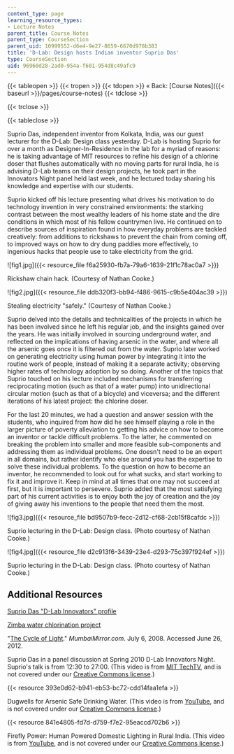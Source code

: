 ```yaml
---
content_type: page
learning_resource_types:
- Lecture Notes
parent_title: Course Notes
parent_type: CourseSection
parent_uid: 10999552-d6e4-9e27-8659-6670d978b383
title: 'D-Lab: Design hosts Indian inventor Suprio Das'
type: CourseSection
uid: 96960d28-2ad0-954a-f601-954d8c49afc9
---
```


{{< tableopen >}}
{{< tropen >}}
{{< tdopen >}}
« Back: [Course Notes]({{< baseurl >}}/pages/course-notes)
{{< tdclose >}}

{{< trclose >}}

{{< tableclose >}}

Suprio Das, independent inventor from Kolkata, India, was our guest lecturer for the D-Lab: Design class yesterday. D-Lab is hosting Suprio for over a month as Designer-In-Residence in the lab for a myriad of reasons: he is taking advantage of MIT resources to refine his design of a chlorine doser that flushes automatically with no moving parts for rural India, he is advising D-Lab teams on their design projects, he took part in the Innovators Night panel held last week, and he lectured today sharing his knowledge and expertise with our students.

Suprio kicked off his lecture presenting what drives his motivation to do technology invention in very constrained environments: the starking contrast between the most wealthy leaders of his home state and the dire conditions in which most of his fellow countrymen live. He continued on to describe sources of inspiration found in how everyday problems are tackled creatively: from additions to rickshaws to prevent the chain from coming off, to improved ways on how to dry dung paddies more effectively, to ingenious hacks that people use to take electricity from the grid.

![fig1.jpg]({{< resource_file f6a25930-fb7a-79a6-1639-21f1c78ac0a7 >}})

Rickshaw chain hack. (Courtesy of Nathan Cooke.)

![fig2.jpg]({{< resource_file ddb320f3-bb94-f486-9615-c9b5e404ac39 >}})

Stealing electricity "safely." (Courtesy of Nathan Cooke.)

Suprio delved into the details and technicalities of the projects in which he has been involved since he left his regular job, and the insights gained over the years. He was initially involved in sourcing underground water, and reflected on the implications of having arsenic in the water, and where all the arsenic goes once it is filtered out from the water. Suprio later worked on generating electricity using human power by integrating it into the routine work of people, instead of making it a separate activity; observing higher rates of technology adoption by so doing. Another of the topics that Suprio touched on his lecture included mechanisms for transferring reciprocating motion (such as that of a water pump) into unidirectional circular motion (such as that of a bicycle) and viceversa; and the different iterations of his latest project: the chlorine doser.

For the last 20 minutes, we had a question and answer session with the students, who inquired from how did he see himself playing a role in the larger picture of poverty alleviation to getting his advice on how to become an inventor or tackle difficult problems. To the latter, he commented on breaking the problem into smaller and more feasible sub-components and addressing them as individual problems. One doesn't need to be an expert in all domains, but rather identify who else around you has the expertise to solve these individual problems. To the question on how to become an inventor, he recommended to look out for what sucks, and start working to fix it and improve it. Keep in mind at all times that one may not succeed at first, but it is important to persevere. Suprio added that the most satisfying part of his current activities is to enjoy both the joy of creation and the joy of giving away his inventions to the people that need them the most.

![fig3.jpg]({{< resource_file bd9507b9-fecc-2d12-cf68-2cb15f8cafdc >}})

Suprio lecturing in the D-Lab: Design class. (Photo courtesy of Nathan Cooke.)

![fig4.jpg]({{< resource_file d2c913f6-3439-23e4-d293-75c397f924ef >}})

Suprio lecturing in the D-Lab: Design class. (Photo courtesy of Nathan Cooke.)

Additional Resources
--------------------

[Suprio Das "D-Lab Innovators" profile](https://d-lab.mit.edu/news-blog/blog/d-lab-design-hosts-indian-inventor-suprio-das)

[Zimba water chlorination project](http://www.zimbawater.com/)

"[The Cycle of Light](http://www.mumbaimirror.com/others/sunday-read/The-cycle-of-light/articleshow/15827885.cms)." _MumbaiMirror.com_. July 6, 2008. Accessed June 26, 2012.

Suprio Das in a panel discussion at Spring 2010 D-Lab Innovators Night. Suprio's talk is from 12:30 to 27:00. (This video is from [MIT TechTV](http://techtv.mit.edu/), and is not covered under our [Creative Commons license](/terms/#cc).)

{{< resource 393e0d62-b941-eb53-bc72-cdd14faa1efa >}}

Dugwells for Arsenic Safe Drinking Water. (This video is from [YouTube](http://youtube.com), and is not covered under our [Creative Commons license](/terms/#cc).)

{{< resource 841e4805-fd7d-d759-f7e2-95eaccd702b6 >}}

Firefly Power: Human Powered Domestic Lighting in Rural India. (This video is from [YouTube](http://youtube.com), and is not covered under our [Creative Commons license](/terms/#cc).)